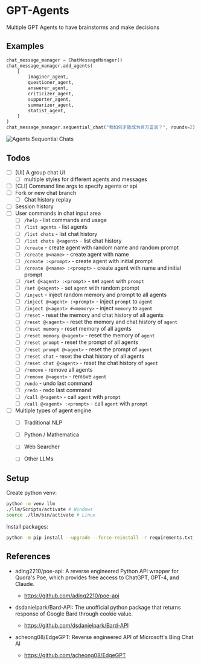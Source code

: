 # GPT-Agents

Multiple GPT Agents to have brainstorms and make decisions

## Examples

```py
chat_message_manager = ChatMessageManager()
chat_message_manager.add_agents(
    [
        imaginer_agent,
        questioner_agent,
        answerer_agent,
        criticizer_agent,
        supporter_agent,
        summarizer_agent,
        statist_agent,
    ]
)
chat_message_manager.sequential_chat("我如何才能成为百万富翁？", rounds=2)
```

![Agents Sequential Chats](./examples/agents-sequential-chats.png)

## Todos
- [ ] [UI] A group chat UI
  - [ ] multiple styles for different agents and messages
- [ ] [CLI] Command line args to specify agents or api
- [ ] Fork or new chat branch
  - [ ] Chat history replay
- [ ] Session history
- [ ] User commands in chat input area
  - [ ] `/help` - list commands and usage
  - [ ] `/list agents` - list agents
  - [ ] `/list chats` - list chat history
  - [ ] `/list chats @<agent>` - list chat history
  - [ ] `/create` - create agent with random name and random prompt
  - [ ] `/create @<name>` - create agent with name
  - [ ] `/create :<prompt>` - create agent with initial prompt
  - [ ] `/create @<name> :<prompt>` - create agent with name and initial prompt
  - [ ] `/set @<agent> :<prompt>` - set `agent` with `prompt`
  - [ ] `/set @<agent>` - set `agent` with random prompt
  - [ ] `/inject` - inject random memory and prompt to all agents
  - [ ] `/inject @<agent> :<prompt>` - inject `prompt` to `agent`
  - [ ] `/inject @<agent> #<memory>` - inject `memory` to `agent`
  - [ ] `/reset` - reset the memory and chat history of all agents
  - [ ] `/reset @<agent>` - reset the memory and chat history of `agent`
  - [ ] `/reset memory` - reset memory of all agents
  - [ ] `/reset memory @<agent>` - reset the memory of `agent`
  - [ ] `/reset prompt` - reset the prompt of all agents
  - [ ] `/reset prompt @<agent>` - reset the prompt of `agent`
  - [ ] `/reset chat` - reset the chat history of all agents
  - [ ] `/reset chat @<agent>` - reset the chat history of `agent`
  - [ ] `/remove` - remove all agents
  - [ ] `/remove @<agent>` - remove `agent`
  - [ ] `/undo` - undo last command
  - [ ] `/redo` - redo last command
  - [ ] `/call @<agent>` - call `agent` with `prompt`
  - [ ] `/call @<agent> :<prompt>` - call `agent` with `prompt`
- [ ] Multiple types of agent engine
  - [ ] Traditional NLP
  - [ ] Python / Mathematica
  - [ ] Web Searcher
  - [ ] Other LLMs


## Setup

Create python venv:

```bash
python -m venv llm
./llm/Scripts/activate # Windows
source ./llm/bin/activate # Linux
```

Install packages:

```bash
python -m pip install --upgrade --force-reinstall -r requirements.txt
```


## References
* ading2210/poe-api: A reverse engineered Python API wrapper for Quora's Poe, which provides free access to ChatGPT, GPT-4, and Claude.
  * https://github.com/ading2210/poe-api

* dsdanielpark/Bard-API: The unofficial python package that returns response of Google Bard through cookie value.
  * https://github.com/dsdanielpark/Bard-API

* acheong08/EdgeGPT: Reverse engineered API of Microsoft's Bing Chat AI
  * https://github.com/acheong08/EdgeGPT
